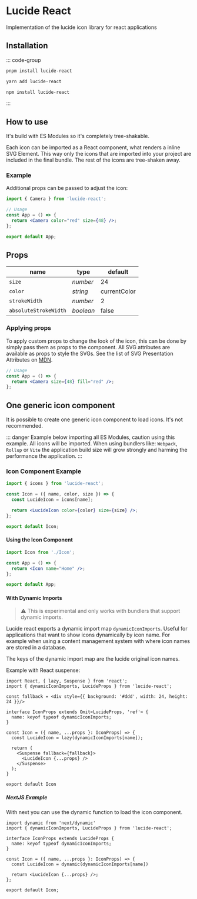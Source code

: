 # Lucide React

Implementation of the lucide icon library for react applications

## Installation

::: code-group

```sh [pnpm]
pnpm install lucide-react
```

```sh [yarn]
yarn add lucide-react
```

```sh [npm]
npm install lucide-react
```

:::

## How to use

It's build with ES Modules so it's completely tree-shakable.

Each icon can be imported as a React component, what renders a inline SVG Element. This way only the icons that are imported into your project are included in the final bundle. The rest of the icons are tree-shaken away.

### Example

Additional props can be passed to adjust the icon:

```jsx
import { Camera } from 'lucide-react';

// Usage
const App = () => {
  return <Camera color="red" size={48} />;
};

export default App;
```

## Props

| name                  | type      | default      |
| --------------------- | --------- | ------------ |
| `size`                | *number*  | 24           |
| `color`               | *string*  | currentColor |
| `strokeWidth`         | *number*  | 2            |
| `absoluteStrokeWidth` | *boolean* | false        |

### Applying props

To apply custom props to change the look of the icon, this can be done by simply pass them as props to the component. All SVG attributes are available as props to style the SVGs. See the list of SVG Presentation Attributes on [MDN](https://developer.mozilla.org/en-US/docs/Web/SVG/Attribute/Presentation).

```jsx
// Usage
const App = () => {
  return <Camera size={48} fill="red" />;
};
```

## One generic icon component

It is possible to create one generic icon component to load icons. It's not recommended.

::: danger
Example below importing all ES Modules, caution using this example. All icons will be imported. When using bundlers like: `Webpack`, `Rollup` or `Vite` the application build size will grow strongly and harming the performance the application.
:::

### Icon Component Example

```jsx
import { icons } from 'lucide-react';

const Icon = ({ name, color, size }) => {
  const LucideIcon = icons[name];

  return <LucideIcon color={color} size={size} />;
};

export default Icon;
```

#### Using the Icon Component

```jsx
import Icon from './Icon';

const App = () => {
  return <Icon name="Home" />;
};

export default App;
```

#### With Dynamic Imports

> :warning: This is experimental and only works with bundlers that support dynamic imports.

Lucide react exports a dynamic import map `dynamicIconImports`. Useful for applications that want to show icons dynamically by icon name. For example when using a content management system with where icon names are stored in a database.

The keys of the dynamic import map are the lucide original icon names.

Example with React suspense:

```tsx
import React, { lazy, Suspense } from 'react';
import { dynamicIconImports, LucideProps } from 'lucide-react';

const fallback = <div style={{ background: '#ddd', width: 24, height: 24 }}/>

interface IconProps extends Omit<LucideProps, 'ref'> {
  name: keyof typeof dynamicIconImports;
}

const Icon = ({ name, ...props }: IconProps) => {
  const LucideIcon = lazy(dynamicIconImports[name]);

  return (
    <Suspense fallback={fallback}>
      <LucideIcon {...props} />
    </Suspense>
  );
}

export default Icon
```

##### NextJS Example

With next you can use the dynamic function to load the icon component.

```tsx
import dynamic from 'next/dynamic'
import { dynamicIconImports, LucideProps } from 'lucide-react';

interface IconProps extends LucideProps {
  name: keyof typeof dynamicIconImports;
}

const Icon = ({ name, ...props }: IconProps) => {
  const LucideIcon = dynamic(dynamicIconImports[name])

  return <LucideIcon {...props} />;
};

export default Icon;
```
